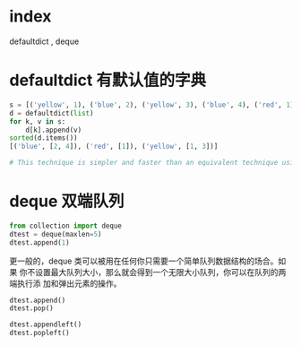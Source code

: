 # index
defaultdict , deque


# defaultdict 有默认值的字典
```python
s = [('yellow', 1), ('blue', 2), ('yellow', 3), ('blue', 4), ('red', 1)]
d = defaultdict(list)
for k, v in s:
    d[k].append(v)
sorted(d.items())
[('blue', [2, 4]), ('red', [1]), ('yellow', [1, 3])]

# This technique is simpler and faster than an equivalent technique using dict.setdefault():
```




# deque 双端队列
```python
from collection import deque
dtest = deque(maxlen=5)
dtest.append(1)
```

更一般的，deque 类可以被用在任何你只需要一个简单队列数据结构的场合。如果
你不设置最大队列大小，那么就会得到一个无限大小队列，你可以在队列的两端执行添
加和弹出元素的操作。
```python
dtest.append()
dtest.pop()

dtest.appendleft()
dtest.popleft()
```